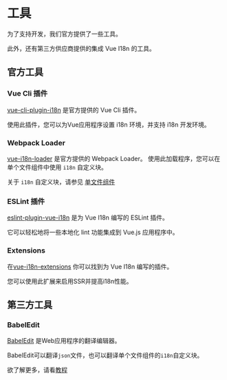 # 工具

为了支持开发，我们官方提供了一些工具。

此外，还有第三方供应商提供的集成 Vue I18n 的工具。

## 官方工具

### Vue Cli 插件

[vue-cli-plugin-i18n](https://github.com/kazupon/vue-cli-plugin-i18n) 是官方提供的 Vue Cli 插件。

使用此插件，您可以为Vue应用程序设置 i18n 环境，并支持 i18n 开发环境。 

### Webpack Loader

[vue-i18n-loader](https://github.com/kazupon/vue-i18n-loader) 是官方提供的 Webpack Loader。
使用此加载程序，您可以在单个文件组件中使用 `i18n` 自定义块。


关于 `i18n` 自定义块，请参见 [单文件组件](./sfc.md)

### ESLint 插件

[eslint-plugin-vue-i18n](https://kazupon.github.io/eslint-plugin-vue-i18n/) 是为 Vue I18n 编写的 ESLint 插件。

它可以轻松地将一些本地化 lint 功能集成到 Vue.js 应用程序中。

### Extensions

在[vue-i18n-extensions](https://github.com/kazupon/vue-i18n-extensions) 你可以找到为 Vue I18n 编写的插件。

您可以使用此扩展来启用SSR并提高i18n性能。

## 第三方工具

### BabelEdit

[BabelEdit](https://www.codeandweb.com/babeledit) 是Web应用程序的翻译编辑器。

BabelEdit可以翻译`json`文件，也可以翻译单个文件组件的`i18n`自定义块。

欲了解更多，请看[教程](https://www.codeandweb.com/babeledit/tutorials/how-to-translate-your-vue-app-with-vue-i18n)
